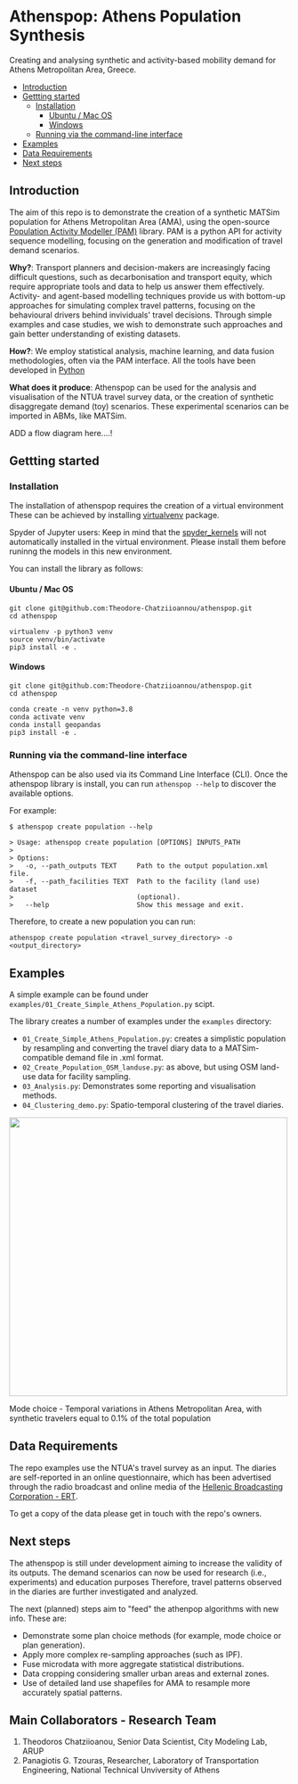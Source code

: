 # Athenspop: Athens Population Synthesis
Creating and analysing synthetic and activity-based mobility demand for Athens Metropolitan Area, Greece.

<!-- TOC depthfrom:2 -->

- [Introduction](#introduction)
- [Gettting started](#gettting-started)
    - [Installation](#installation)
        - [Ubuntu / Mac OS](#ubuntu--mac-os)
        - [Windows](#windows)
    - [Running via the command-line interface](#running-via-the-command-line-interface)
- [Examples](#examples)
- [Data Requirements](#data-requirements)
- [Next steps](#next-steps)

<!-- /TOC -->

## Introduction
The aim of this repo is to demonstrate the creation of a synthetic MATSim population for Athens Metropolitan Area (AMA), using the open-source [Population Activity Modeller (PAM)](https://github.com/arup-group/pam) library. PAM is a python API for activity sequence modelling, focusing on the generation and modification of travel demand scenarios.

**Why?**: Transport planners and decision-makers are increasingly facing difficult questions, such as decarbonisation and transport equity, which require appropriate tools and data to help us answer them effectively. Activity- and agent-based modelling techniques provide us with bottom-up approaches for simulating complex travel patterns, focusing on the behavioural drivers behind invividuals' travel decisions. Through simple examples and case studies, we wish to demonstrate such approaches and gain better understanding of existing datasets.

**How?**: We employ statistical analysis, machine learning, and data fusion methodologies, often via the PAM interface. All the tools have been developed in [Python](https://www.python.org)

**What does it produce**: Athenspop can be used for the analysis and visualisation of the NTUA travel survey data, or the creation of synthetic disaggregate demand (toy) scenarios. These experimental scenarios can be imported in ABMs, like MATSim.

ADD a flow diagram here....!

## Gettting started

### Installation

The installation of athenspop requires the creation of a virtual environment These can be achieved by installing [virtualvenv](https://virtualenv.pypa.io/en/latest/installation.html) package. 

Spyder of Jupyter users: Keep in mind that the [spyder_kernels](https://pypi.org/project/spyder-kernels/) will not automatically installed in the virtual environment. Please install them before runinng the models in this new environment.

You can install the library as follows:

#### Ubuntu / Mac OS

```
git clone git@github.com:Theodore-Chatziioannou/athenspop.git
cd athenspop

virtualenv -p python3 venv
source venv/bin/activate
pip3 install -e .
```

#### Windows

```
git clone git@github.com:Theodore-Chatziioannou/athenspop.git
cd athenspop

conda create -n venv python=3.8
conda activate venv
conda install geopandas
pip3 install -e .
```

### Running via the command-line interface
Athenspop can be also used via its Command Line Interface (CLI). Once the athenspop library is install, you can run `athenspop --help` to discover the available options.

For example:
```
$ athenspop create population --help

> Usage: athenspop create population [OPTIONS] INPUTS_PATH
> 
> Options:
>   -o, --path_outputs TEXT     Path to the output population.xml file.
>   -f, --path_facilities TEXT  Path to the facility (land use) dataset
>                               (optional).
>   --help                      Show this message and exit.
```

Therefore, to create a new population you can run:
```
athenspop create population <travel_survey_directory> -o <output_directory>
```

## Examples
A simple example can be found under `examples/01_Create_Simple_Athens_Population.py` scipt.

The library creates a number of examples under the `examples` directory:
* `01_Create_Simple_Athens_Population.py`: creates a simplistic population by resampling and converting the travel diary data to a MATSim-compatible demand file in .xml format.
* `02_Create_Population_OSM_landuse.py`: as above, but using OSM land-use data for facility sampling.
* `03_Analysis.py`: Demonstrates some reporting and visualisation methods.
* `04_Clustering_demo.py`: Spatio-temporal clustering of the travel diaries.

<img src="https://github.com/Theodore-Chatziioannou/athenspop/assets/63541107/94d02503-daf9-45dc-9d0c-1d022a462a23" height="500">

Mode choice - Temporal variations in Athens Metropolitan Area,
with synthetic travelers equal to 0.1% of the total population

## Data Requirements
The repo examples use the NTUA's travel survey as an input. The diaries are self-reported in an online questionnaire, which has been advertised through the radio broadcast and online media of the [Hellenic Broadcasting Corporation - ERT](https://www.ert.gr).

To get a copy of the data please get in touch with the repo's owners.

## Next steps
The athenspop is still under development aiming to increase the validity of its outputs. The demand scenarios can now be used for research (i.e., experiments) and education purposes Therefore, travel patterns observed in the diaries are further investigated and analyzed. 

The next (planned) steps aim to "feed" the athenpop algorithms with new info. These are:
* Demonstrate some plan choice methods (for example, mode choice or plan generation).
* Apply more complex re-sampling approaches (such as IPF).
* Fuse microdata with more aggregate statistical distributions.
* Data cropping considering smaller urban areas and external zones.
* Use of detailed land use shapefiles for AMA to resample more accurately spatial patterns.

## Main Collaborators - Research Team
1) Theodoros Chatziioanou, Senior Data Scientist, City Modeling Lab, ARUP
2) Panagiotis G. Tzouras, Researcher, Laboratory of Transportation Engineering, National Technical Unviversity of Athens
